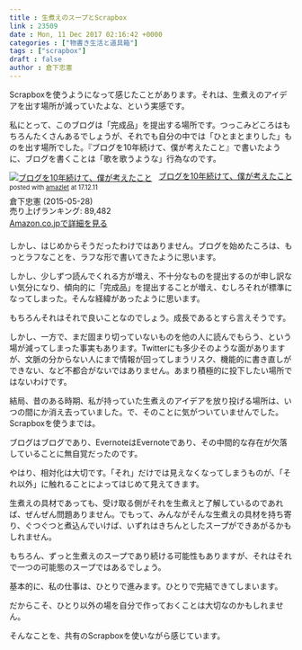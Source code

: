 ```yaml
---
title : 生煮えのスープとScrapbox
link : 23509
date : Mon, 11 Dec 2017 02:16:42 +0000
categories : ["物書き生活と道具箱"]
tags : ["scrapbox"]
draft : false
author : 倉下忠憲
---
```


Scrapboxを使うようになって感じたことがあります。それは、生煮えのアイデアを出す場所が減っていたよな、という実感です。

私にとって、このブログは「完成品」を提出する場所です。つっこみどころはもちろんたくさんあるでしょうが、それでも自分の中では「ひとまとまりした」ものを出す場所でした。『ブログを10年続けて、僕が考えたこと』で書いたように、ブログを書くことは「歌を歌うような」行為なのです。

<div class="amazlet-box" style="margin-bottom:20px;"><div class="amazlet-image" style="float:left;margin:0px 12px 1px 0px;"><a href="http://www.amazon.co.jp/exec/obidos/ASIN/B00YI05M1K/rashita1000-22/ref=nosim/" name="amazletlink" target="_blank"><img src="https://images-fe.ssl-images-amazon.com/images/I/41qzGeKnNEL._SL160_.jpg" alt="ブログを10年続けて、僕が考えたこと" style="border: none;" /></a></div><div class="amazlet-info" style="line-height:120%; margin-bottom: 10px"><div class="amazlet-name" style="margin-bottom:10px;line-height:120%"><a href="http://www.amazon.co.jp/exec/obidos/ASIN/B00YI05M1K/rashita1000-22/ref=nosim/" name="amazletlink" target="_blank">ブログを10年続けて、僕が考えたこと</a><div class="amazlet-powered-date" style="font-size:80%;margin-top:5px;line-height:120%">posted with <a href="http://www.amazlet.com/" title="amazlet" target="_blank">amazlet</a> at 17.12.11</div></div><div class="amazlet-detail">倉下忠憲 (2015-05-28)<br />売り上げランキング: 89,482<br /></div><div class="amazlet-sub-info" style="float: left;"><div class="amazlet-link" style="margin-top: 5px"><a href="http://www.amazon.co.jp/exec/obidos/ASIN/B00YI05M1K/rashita1000-22/ref=nosim/" name="amazletlink" target="_blank">Amazon.co.jpで詳細を見る</a></div></div></div><div class="amazlet-footer" style="clear: left"></div></div>


しかし、はじめからそうだったわけではありません。ブログを始めたころは、もっとラフなことを、ラフな形で書いてきたように思います。

しかし、少しずつ読んでくれる方が増え、不十分なものを提出するのが申し訳ない気分になり、傾向的に「完成品」を提出することが増え、むしろそれが標準になってしまった。そんな経緯があったように思います。

もちろんそれはそれで良いことなのでしょう。成長であるとすら言えそうです。

しかし、一方で、まだ固まり切っていないものを他の人に読んでもらう、という場が減ってしまった事実もあります。Twitterにも多少そのような面がありますが、文脈の分からない人にまで情報が回ってしまうリスク、機能的に書き直しができない、など不都合がないではありません。あまり積極的に投下したい場所ではないわけです。

結局、昔のある時期、私が持っていた生煮えのアイデアを放り投げる場所は、いつの間にか消え去っていました。で、そのことに気がついていませんでした。Scrapboxを使うまでは。

ブログはブログであり、EvernoteはEvernoteであり、その中間的な存在が欠落していることに無自覚だったのです。

やはり、相対化は大切です。「それ」だけでは見えなくなってしまうものが、「それ以外」に触れることによってはじめて見えてきます。

生煮えの具材であっても、受け取る側がそれを生煮えと了解しているのであれば、ぜんぜん問題ありません。でもって、みんながそんな生煮えの具材を持ち寄り、ぐつぐつと煮込んでいけば、いずれはきちんとしたスープができあがるかもしれません。

もちろん、ずっと生煮えのスープであり続ける可能性もありますが、それはそれで一つの可能態のスープではあるでしょう。

基本的に、私の仕事は、ひとりで進みます。ひとりで完結できてしまいます。

だからこそ、ひとり以外の場を自分で作っておくことは大切なのかもしれません。

そんなことを、共有のScrapboxを使いながら感じています。